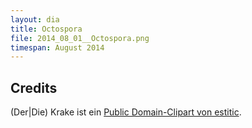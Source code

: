 ```yaml
---
layout: dia
title: Octospora
file: 2014_08_01__Octospora.png
timespan: August 2014
---
```


## Credits

(Der|Die) Krake ist ein [Public Domain-Clipart von estitic](https://web.archive.org/web/20140818110536/http://openclipart.org/detail/175028/little-red-octopus-by-estitic-175028).
